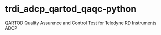 trdi_adcp_qartod_qaqc-python
============================

QARTOD Quality Assurance and Control Test for Teledyne RD Instruments ADCP 
